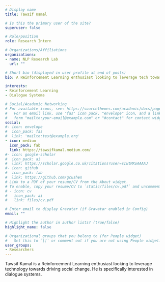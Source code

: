 ```yaml
---
# Display name
title: Tawsif Kamal

# Is this the primary user of the site?
superuser: false

# Role/position
role: Research Intern

# Organizations/Affiliations
organizations:
- name: NLP Research Lab
  url: ""

# Short bio (displayed in user profile at end of posts)
bio: A Reinforcement Learning enthusiast looking to leverage tech towards driving social change.

interests:
- Reinforcement Learning
- Dialogue Systems

# Social/Academic Networking
# For available icons, see: https://sourcethemes.com/academic/docs/page-builder/#icons
#   For an email link, use "fas" icon pack, "envelope" icon, and a link in the
#   form "mailto:your-email@example.com" or "#contact" for contact widget.
social:
#- icon: envelope
#  icon_pack: fas
#  link: 'mailto:test@example.org'
- icon: medium
  icon_pack: fab
  link: https://tawsifkamal.medium.com/
#- icon: google-scholar
#  icon_pack: ai
#  link: https://scholar.google.co.uk/citations?user=sIwtMXoAAAAJ
#- icon: github
#  icon_pack: fab
#  link: https://github.com/gcushen
# Link to a PDF of your resume/CV from the About widget.
# To enable, copy your resume/CV to `static/files/cv.pdf` and uncomment the lines below.
# - icon: cv
#   icon_pack: ai
#   link: files/cv.pdf

# Enter email to display Gravatar (if Gravatar enabled in Config)
email: ""

# Highlight the author in author lists? (true/false)
highlight_name: false

# Organizational groups that you belong to (for People widget)
#   Set this to `[]` or comment out if you are not using People widget.
user_groups:
- Researchers
---
```


Tawsif Kamal is a Reinforcement Learning enthusiast looking to leverage technology towards driving social change. He is specifically interested in dialogue systems.
